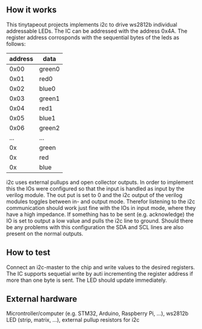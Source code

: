 <!---

This file is used to generate your project datasheet. Please fill in the information below and delete any unused
sections.

You can also include images in this folder and reference them in the markdown. Each image must be less than
512 kb in size, and the combined size of all images must be less than 1 MB.
-->

## How it works

This tinytapeout projects implements i2c to drive ws2812b individual addressable LEDs. The IC can be addressed with the address 0x4A. The register address corrosponds with the sequential bytes of the leds as follows:

|address | data   |
|--------|--------|
|  0x00  | green0 |
|  0x01  | red0   |
|  0x02  | blue0  |
|  0x03  | green1 |
|  0x04  | red1   |
|  0x05  | blue1  |
|  0x06  | green2 |
| ...    | ...    |
|  0x  | green |
|  0x  | red   |
|  0x  | blue  |

i2c uses external pullups and open collector outputs. In order to implement this the IOs were configured so that the input is handled as input by the verilog module. The out put is set to 0 and the i2c output of the verilog modules toggles between in- and output mode. Therefor listening to the i2c communication should work just fine with the IOs in input mode, where they have a high impedance. If something has to be sent (e.g. acknowledge) the IO is set to output a low value and pulls the i2c line to ground. Should there be any problems with this configuration the SDA and SCL lines are also present on the normal outputs.

## How to test

Connect an i2c-master to the chip and write values to the desired registers. The IC supports sequetial write by auti incrementing the register address if more than one byte is sent. The LED should update immediately.

## External hardware

Microntroller/computer (e.g. STM32, Arduino, Raspberry Pi, ...), ws2812b LED (strip, matrix, ...), external pullup resistors for i2c
